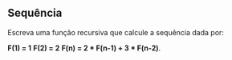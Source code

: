 ## Sequência

Escreva uma função recursiva que calcule a sequência dada por:

**F(1) = 1**
**F(2) = 2**
**F(n) = 2 * F(n-1) + 3 * F(n-2)**.